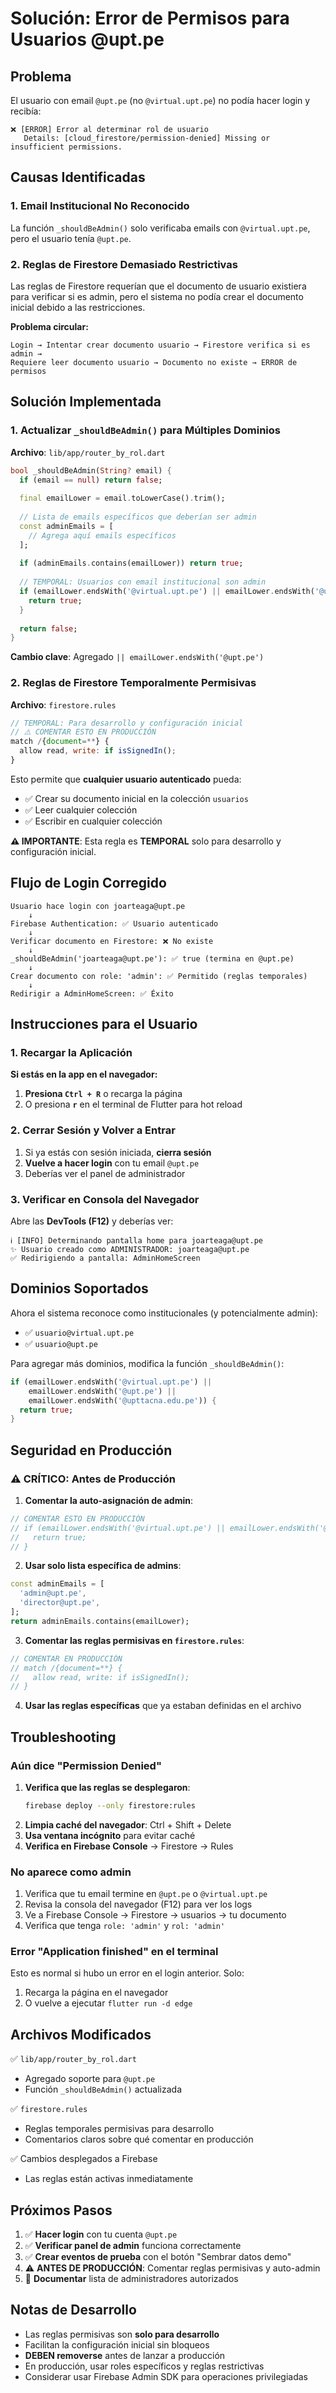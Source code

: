 # Solución: Error de Permisos para Usuarios @upt.pe

## Problema
El usuario con email `@upt.pe` (no `@virtual.upt.pe`) no podía hacer login y recibía:
```
❌ [ERROR] Error al determinar rol de usuario
   Details: [cloud_firestore/permission-denied] Missing or insufficient permissions.
```

## Causas Identificadas

### 1. Email Institucional No Reconocido
La función `_shouldBeAdmin()` solo verificaba emails con `@virtual.upt.pe`, pero el usuario tenía `@upt.pe`.

### 2. Reglas de Firestore Demasiado Restrictivas
Las reglas de Firestore requerían que el documento de usuario existiera para verificar si es admin, pero el sistema no podía crear el documento inicial debido a las restricciones.

**Problema circular:**
```
Login → Intentar crear documento usuario → Firestore verifica si es admin → 
Requiere leer documento usuario → Documento no existe → ERROR de permisos
```

## Solución Implementada

### 1. Actualizar `_shouldBeAdmin()` para Múltiples Dominios
**Archivo**: `lib/app/router_by_rol.dart`

```dart
bool _shouldBeAdmin(String? email) {
  if (email == null) return false;
  
  final emailLower = email.toLowerCase().trim();
  
  // Lista de emails específicos que deberían ser admin
  const adminEmails = [
    // Agrega aquí emails específicos
  ];
  
  if (adminEmails.contains(emailLower)) return true;
  
  // TEMPORAL: Usuarios con email institucional son admin
  if (emailLower.endsWith('@virtual.upt.pe') || emailLower.endsWith('@upt.pe')) {
    return true;
  }
  
  return false;
}
```

**Cambio clave**: Agregado `|| emailLower.endsWith('@upt.pe')`

### 2. Reglas de Firestore Temporalmente Permisivas
**Archivo**: `firestore.rules`

```javascript
// TEMPORAL: Para desarrollo y configuración inicial
// ⚠️ COMENTAR ESTO EN PRODUCCIÓN
match /{document=**} {
  allow read, write: if isSignedIn();
}
```

Esto permite que **cualquier usuario autenticado** pueda:
- ✅ Crear su documento inicial en la colección `usuarios`
- ✅ Leer cualquier colección
- ✅ Escribir en cualquier colección

**⚠️ IMPORTANTE**: Esta regla es **TEMPORAL** solo para desarrollo y configuración inicial.

## Flujo de Login Corregido

```
Usuario hace login con joarteaga@upt.pe
    ↓
Firebase Authentication: ✅ Usuario autenticado
    ↓
Verificar documento en Firestore: ❌ No existe
    ↓
_shouldBeAdmin('joarteaga@upt.pe'): ✅ true (termina en @upt.pe)
    ↓
Crear documento con role: 'admin': ✅ Permitido (reglas temporales)
    ↓
Redirigir a AdminHomeScreen: ✅ Éxito
```

## Instrucciones para el Usuario

### 1. Recargar la Aplicación
**Si estás en la app en el navegador:**
1. **Presiona `Ctrl + R`** o recarga la página
2. O presiona **`r`** en el terminal de Flutter para hot reload

### 2. Cerrar Sesión y Volver a Entrar
1. Si ya estás con sesión iniciada, **cierra sesión**
2. **Vuelve a hacer login** con tu email `@upt.pe`
3. Deberías ver el panel de administrador

### 3. Verificar en Consola del Navegador
Abre las **DevTools (F12)** y deberías ver:
```
ℹ️ [INFO] Determinando pantalla home para joarteaga@upt.pe
✨ Usuario creado como ADMINISTRADOR: joarteaga@upt.pe
✅ Redirigiendo a pantalla: AdminHomeScreen
```

## Dominios Soportados

Ahora el sistema reconoce como institucionales (y potencialmente admin):
- ✅ `usuario@virtual.upt.pe`
- ✅ `usuario@upt.pe`

Para agregar más dominios, modifica la función `_shouldBeAdmin()`:
```dart
if (emailLower.endsWith('@virtual.upt.pe') || 
    emailLower.endsWith('@upt.pe') ||
    emailLower.endsWith('@upttacna.edu.pe')) {
  return true;
}
```

## Seguridad en Producción

### ⚠️ CRÍTICO: Antes de Producción

1. **Comentar la auto-asignación de admin**:
```dart
// COMENTAR ESTO EN PRODUCCIÓN
// if (emailLower.endsWith('@virtual.upt.pe') || emailLower.endsWith('@upt.pe')) {
//   return true;
// }
```

2. **Usar solo lista específica de admins**:
```dart
const adminEmails = [
  'admin@upt.pe',
  'director@upt.pe',
];
return adminEmails.contains(emailLower);
```

3. **Comentar las reglas permisivas en `firestore.rules`**:
```javascript
// COMENTAR EN PRODUCCIÓN
// match /{document=**} {
//   allow read, write: if isSignedIn();
// }
```

4. **Usar las reglas específicas** que ya estaban definidas en el archivo

## Troubleshooting

### Aún dice "Permission Denied"
1. **Verifica que las reglas se desplegaron**:
   ```bash
   firebase deploy --only firestore:rules
   ```
2. **Limpia caché del navegador**: Ctrl + Shift + Delete
3. **Usa ventana incógnito** para evitar caché
4. **Verifica en Firebase Console** → Firestore → Rules

### No aparece como admin
1. Verifica que tu email termine en `@upt.pe` o `@virtual.upt.pe`
2. Revisa la consola del navegador (F12) para ver los logs
3. Ve a Firebase Console → Firestore → usuarios → tu documento
4. Verifica que tenga `role: 'admin'` y `rol: 'admin'`

### Error "Application finished" en el terminal
Esto es normal si hubo un error en el login anterior. Solo:
1. Recarga la página en el navegador
2. O vuelve a ejecutar `flutter run -d edge`

## Archivos Modificados

✅ `lib/app/router_by_rol.dart`
- Agregado soporte para `@upt.pe`
- Función `_shouldBeAdmin()` actualizada

✅ `firestore.rules`
- Reglas temporales permisivas para desarrollo
- Comentarios claros sobre qué comentar en producción

✅ Cambios desplegados a Firebase
- Las reglas están activas inmediatamente

## Próximos Pasos

1. ✅ **Hacer login** con tu cuenta `@upt.pe`
2. ✅ **Verificar panel de admin** funciona correctamente
3. ✅ **Crear eventos de prueba** con el botón "Sembrar datos demo"
4. ⚠️ **ANTES DE PRODUCCIÓN**: Comentar reglas permisivas y auto-admin
5. 📝 **Documentar** lista de administradores autorizados

## Notas de Desarrollo

- Las reglas permisivas son **solo para desarrollo**
- Facilitan la configuración inicial sin bloqueos
- **DEBEN removerse** antes de lanzar a producción
- En producción, usar roles específicos y reglas restrictivas
- Considerar usar Firebase Admin SDK para operaciones privilegiadas

